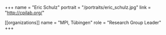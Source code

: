 +++
name = "Eric Schulz"
portrait = "/portraits/eric_schulz.jpg"
link = "http://cpilab.org/"

[[organizations]]
name = "MPI, Tübingen"
role = "Research Group Leader"
+++

